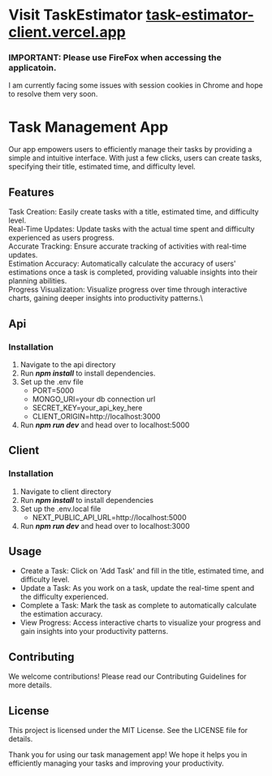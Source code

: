 # Visit TaskEstimator [task-estimator-client.vercel.app](task-estimator-client.vercel.app)
### IMPORTANT: Please use FireFox when accessing the applicatoin.
I am currently facing some issues with session cookies in Chrome and hope to resolve them very soon. 



# Task Management App
Our app empowers users to efficiently manage their tasks by providing a simple and intuitive interface. With just a few clicks, users can create tasks, specifying their title, estimated time, and difficulty level.

## Features
Task Creation: Easily create tasks with a title, estimated time, and difficulty level.\
Real-Time Updates: Update tasks with the actual time spent and difficulty experienced as users progress.\
Accurate Tracking: Ensure accurate tracking of activities with real-time updates.\
Estimation Accuracy: Automatically calculate the accuracy of users' estimations once a task is completed, providing valuable insights into their planning abilities.\
Progress Visualization: Visualize progress over time through interactive charts, gaining deeper insights into productivity patterns.\


## Api
### Installation

1. Navigate to the api directory
2. Run ***npm install*** to install dependencies.
3. Set up the .env file 
    - PORT=5000
    - MONGO_URI=your db connection url
    - SECRET_KEY=your_api_key_here
    - CLIENT_ORIGIN=http://localhost:3000 
4. Run ***npm run dev*** and head over to localhost:5000

## Client
### Installation

1. Navigate to client directory
2. Run ***npm install*** to install dependencies
3. Set up the .env.local file 
    - NEXT_PUBLIC_API_URL=http://localhost:5000
4. Run ***npm run dev*** and head over to localhost:3000

## Usage
- Create a Task: Click on 'Add Task' and fill in the title, estimated time, and difficulty level.
- Update a Task: As you work on a task, update the real-time spent and the difficulty experienced.
- Complete a Task: Mark the task as complete to automatically calculate the estimation accuracy.
- View Progress: Access interactive charts to visualize your progress and gain insights into your productivity patterns.


## Contributing
We welcome contributions! Please read our Contributing Guidelines for more details.

## License
This project is licensed under the MIT License. See the LICENSE file for details.

Thank you for using our task management app! We hope it helps you in efficiently managing your tasks and improving your productivity.
